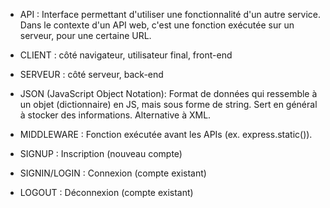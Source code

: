 - API : Interface permettant d'utiliser une fonctionnalité d'un autre service. Dans le contexte d'un API web, c'est une fonction exécutée sur un serveur, pour une certaine URL.

- CLIENT : côté navigateur, utilisateur final, front-end
- SERVEUR : côté serveur, back-end

- JSON (JavaScript Object Notation): Format de données qui ressemble à un objet (dictionnaire) en JS, mais sous forme de string. Sert en général à stocker des informations. Alternative à XML.

- MIDDLEWARE : Fonction exécutée avant les APIs (ex. express.static()).

- SIGNUP : Inscription (nouveau compte)
- SIGNIN/LOGIN : Connexion (compte existant)
- LOGOUT : Déconnexion (compte existant)
